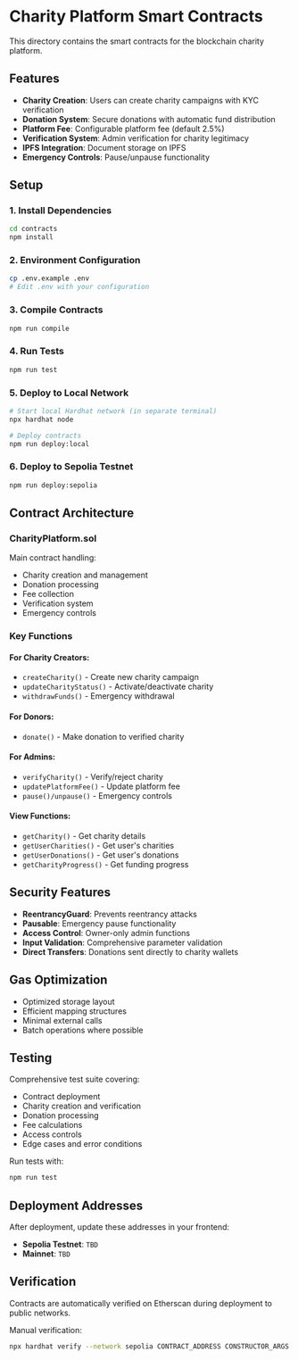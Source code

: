 # Charity Platform Smart Contracts

This directory contains the smart contracts for the blockchain charity platform.

## Features

- **Charity Creation**: Users can create charity campaigns with KYC verification
- **Donation System**: Secure donations with automatic fund distribution
- **Platform Fee**: Configurable platform fee (default 2.5%)
- **Verification System**: Admin verification for charity legitimacy
- **IPFS Integration**: Document storage on IPFS
- **Emergency Controls**: Pause/unpause functionality

## Setup

### 1. Install Dependencies
```bash
cd contracts
npm install
```

### 2. Environment Configuration
```bash
cp .env.example .env
# Edit .env with your configuration
```

### 3. Compile Contracts
```bash
npm run compile
```

### 4. Run Tests
```bash
npm run test
```

### 5. Deploy to Local Network
```bash
# Start local Hardhat network (in separate terminal)
npx hardhat node

# Deploy contracts
npm run deploy:local
```

### 6. Deploy to Sepolia Testnet
```bash
npm run deploy:sepolia
```

## Contract Architecture

### CharityPlatform.sol
Main contract handling:
- Charity creation and management
- Donation processing
- Fee collection
- Verification system
- Emergency controls

### Key Functions

#### For Charity Creators:
- `createCharity()` - Create new charity campaign
- `updateCharityStatus()` - Activate/deactivate charity
- `withdrawFunds()` - Emergency withdrawal

#### For Donors:
- `donate()` - Make donation to verified charity

#### For Admins:
- `verifyCharity()` - Verify/reject charity
- `updatePlatformFee()` - Update platform fee
- `pause()/unpause()` - Emergency controls

#### View Functions:
- `getCharity()` - Get charity details
- `getUserCharities()` - Get user's charities
- `getUserDonations()` - Get user's donations
- `getCharityProgress()` - Get funding progress

## Security Features

- **ReentrancyGuard**: Prevents reentrancy attacks
- **Pausable**: Emergency pause functionality
- **Access Control**: Owner-only admin functions
- **Input Validation**: Comprehensive parameter validation
- **Direct Transfers**: Donations sent directly to charity wallets

## Gas Optimization

- Optimized storage layout
- Efficient mapping structures
- Minimal external calls
- Batch operations where possible

## Testing

Comprehensive test suite covering:
- Contract deployment
- Charity creation and verification
- Donation processing
- Fee calculations
- Access controls
- Edge cases and error conditions

Run tests with:
```bash
npm run test
```

## Deployment Addresses

After deployment, update these addresses in your frontend:

- **Sepolia Testnet**: `TBD`
- **Mainnet**: `TBD`

## Verification

Contracts are automatically verified on Etherscan during deployment to public networks.

Manual verification:
```bash
npx hardhat verify --network sepolia CONTRACT_ADDRESS CONSTRUCTOR_ARGS
```